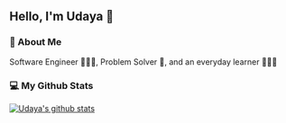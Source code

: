 ## Hello, I'm Udaya :wave:

### :metal: About Me
Software Engineer 👨🏽‍💻, Problem Solver 🧮, and an everyday learner 👨🏽‍🎓

### :computer: My Github Stats
[![Udaya's github stats](https://github-readme-stats.vercel.app/api?username=udaya2899)](https://github.com/udaya2899/github-readme-stats)
